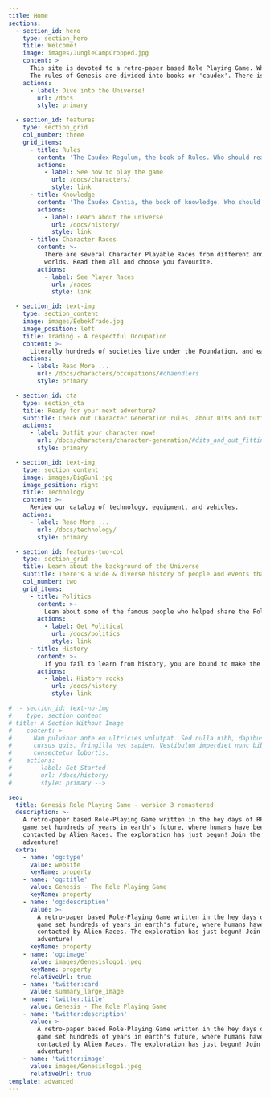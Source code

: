 ```yaml
---
title: Home
sections:
  - section_id: hero
    type: section_hero
    title: Welcome!
    image: images/JungleCampCropped.jpg
    content: >
      This site is devoted to a retro-paper based Role Playing Game. Where the adventures are only limited by your imagination! The games was developed by high school kids in Calgary, Alberta, Canada. It has been remastered and posted publicly for all to enjoy.<br>
      The rules of Genesis are divided into books or 'caudex'. There is the Caudex Regulum, the book of Rules. The Caudex Centia, the book of knowledge. Caudex Universum the book of stories.
    actions:
      - label: Dive into the Universe!
        url: /docs
        style: primary

  - section_id: features
    type: section_grid
    col_number: three
    grid_items:
      - title: Rules
        content: 'The Caudex Regulum, the book of Rules. Who should read ...'
        actions:
          - label: See how to play the game
            url: /docs/characters/
            style: link
      - title: Knowledge
        content: 'The Caudex Centia, the book of knowledge. Who should read ...'
        actions:
          - label: Learn about the universe
            url: /docs/history/
            style: link
      - title: Character Races
        content: >-
          There are several Character Playable Races from different and unusual
          worlds. Read them all and choose you favourite.
        actions:
          - label: See Player Races
            url: /races
            style: link

  - section_id: text-img
    type: section_content
    image: images/EebekTrade.jpg
    image_position: left
    title: Trading - A respectful Occupation
    content: >-
      Literally hundreds of societies live under the Foundation, and each has its own distinct sense of value and worth,  thus making it extremely difficult to reach even a general consensus on a standard system of monetary exchange. The  traditions and customs that have arisen within one people may hold totally different or even opposite meanings for their  neighbours, whether they be a few kilometres or a few parsecs distant.
    actions:
      - label: Read More ...
        url: /docs/characters/occupations/#chaendlers
        style: primary

  - section_id: cta
    type: section_cta
    title: Ready for your next adventure?
    subtitle: Check out Character Generation rules, about Dits and Outfitting  
    actions:
      - label: Outfit your character now!
        url: /docs/characters/character-generation/#dits_and_out_fitting
        style: primary

  - section_id: text-img
    type: section_content
    image: images/BigGun1.jpg
    image_position: right
    title: Technology
    content: >-
      Review our catalog of technology, equipment, and vehicles.
    actions:
      - label: Read More ...
        url: /docs/technology/
        style: primary

  - section_id: features-two-col
    type: section_grid
    title: Learn about the background of the Universe
    subtitle: There's a wide & diverse history of people and events that shaped the Genesis Universe. Check out these sections to find out more.
    col_number: two
    grid_items:
      - title: Politics
        content: >-
          Lean about some of the famous people who helped share the Poly Solar Foundation.
        actions:
          - label: Get Political
            url: /docs/politics
            style: link
      - title: History
        content: >-
          If you fail to learn from history, you are bound to make the same mistakes.
        actions:
          - label: History rocks
            url: /docs/history
            style: link

#  - section_id: text-no-img
#    type: section_content
# title: A Section Without Image
#    content: >-
#      Nam pulvinar ante eu ultricies volutpat. Sed nulla nibh, dapibus sit amet
#      cursus quis, fringilla nec sapien. Vestibulum imperdiet nunc bibendum
#      consectetur lobortis.
#    actions:
#      - label: Get Started
#        url: /docs/history/
#        style: primary -->

seo:
  title: Genesis Role Playing Game - version 3 remastered
  description: >-
    A retro-paper based Role-Playing Game written in the hey days of RPGs. A
    game set hundreds of years in earth's future, where humans have been
    contacted by Alien Races. The exploration has just begun! Join the
    adventure!
  extra:
    - name: 'og:type'
      value: website
      keyName: property
    - name: 'og:title'
      value: Genesis - The Role Playing Game
      keyName: property
    - name: 'og:description'
      value: >-
        A retro-paper based Role-Playing Game written in the hey days of RPGs. A
        game set hundreds of years in earth's future, where humans have been
        contacted by Alien Races. The exploration has just begun! Join the
        adventure!
      keyName: property
    - name: 'og:image'
      value: images/Genesislogo1.jpeg
      keyName: property
      relativeUrl: true
    - name: 'twitter:card'
      value: summary_large_image
    - name: 'twitter:title'
      value: Genesis - The Role Playing Game
    - name: 'twitter:description'
      value: >-
        A retro-paper based Role-Playing Game written in the hey days of RPGs. A
        game set hundreds of years in earth's future, where humans have been
        contacted by Alien Races. The exploration has just begun! Join the
        adventure!
    - name: 'twitter:image'
      value: images/Genesislogo1.jpeg
      relativeUrl: true
template: advanced
---
```

